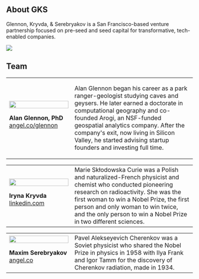 ## About GKS

Glennon, Kryvda, & Serebryakov is a San Francisco-based venture partnership focused on pre-seed and seed capital for transformative, tech-enabled companies.

<p>
<img src="https://gks-vc.github.io/assets/images/working.jpg"> 
</p>

## Team

<table>
  <tr>
    <td width="35%">
      <img src="https://gks-vc.github.io/assets/images/glennon240bw.jpg" width="100%"><p />
      <b>Alan Glennon, PhD</b><br />
      <a href="https://angel.co/glennon">angel.co/glennon</a><br />
    </td>
    <td width="65%" valign="top">
      
Alan Glennon began his career as a park ranger-geologist studying caves and geysers. He later earned a doctorate in computational geography and co-founded Arogi, an NSF-funded geospatial analytics company. After the company's exit, now living in Silicon Valley, he started advising startup founders and investing full time. 
    </td>
  </tr>
</table>

<table>
  <tr>
    <td width="35%">
      <img src="https://gks-vc.github.io/assets/images/kryvda.jpg" width="100%"><p />
      <b>Iryna Kryvda</b><br />
      <a href="https://www.linkedin.com/in/iryna-kryvda-a12429b9/">linkedin.com</a><br />
    </td>
    <td width="65%" valign="top">
Marie Skłodowska Curie was a Polish and naturalized-French physicist and chemist who conducted pioneering research on radioactivity. She was the first woman to win a Nobel Prize, the first person and only woman to win twice, and the only person to win a Nobel Prize in two different sciences.
    </td>
  </tr>
</table>

<table>
  <tr>
    <td width="35%">
      <img src="https://gks-vc.github.io/assets/images/bulb.jpg" width="100%"><p />
      <b>Maxim Serebryakov</b><br />
      <a href="https://angel.co">angel.co</a><br />
    </td>
    <td width="65%" valign="top">
Pavel Alekseyevich Cherenkov was a Soviet physicist who shared the Nobel Prize in physics in 1958 with Ilya Frank and Igor Tamm for the discovery of Cherenkov radiation, made in 1934.
    </td>
  </tr>
</table>


